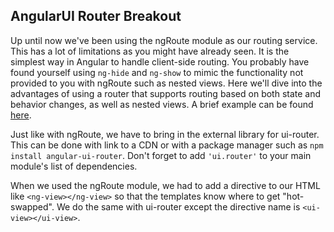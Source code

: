 ## AngularUI Router Breakout

Up until now we've been using the ngRoute module as our routing service. This has a lot of limitations as you might have already seen. It is the simplest way in Angular to handle client-side routing. You probably have found yourself using `ng-hide` and `ng-show` to mimic the functionality not provided to you with ngRoute such as nested views. Here we'll dive into the advantages of using a router that supports routing based on both state and behavior changes, as well as nested views. A brief example can be found [here](http://angular-ui.github.io/ui-router/sample/#/).

Just like with ngRoute, we have to bring in the external library for ui-router. This can be done with link to a CDN or with a package manager such as `npm install angular-ui-router`. Don't forget to add `'ui.router'` to your main module's list of dependencies.

When we used the ngRoute module, we had to add a directive to our HTML like `<ng-view></ng-view>` so that the templates know where to get "hot-swapped". We do the same with ui-router except the directive name is `<ui-view></ui-view>`.
